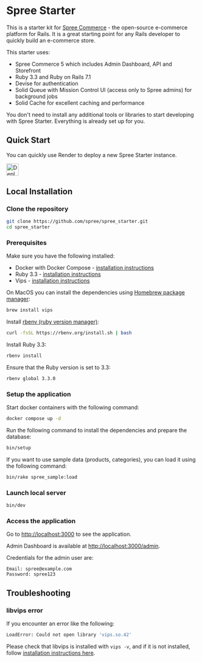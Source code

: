 # Spree Starter

This is a starter kit for [Spree Commerce](https://spreecommerce.org) - the open-source e-commerce platform for Rails. It is a great starting point for any Rails developer to quickly build an e-commerce store.

This starter uses:

* Spree Commerce 5 which includes Admin Dashboard, API and Storefront
* Ruby 3.3 and Ruby on Rails 7.1
* Devise for authentication
* Solid Queue with Mission Control UI (access only to Spree admins) for background jobs
* Solid Cache for excellent caching and performance

You don't need to install any additional tools or libraries to start developing with Spree Starter. Everything is already set up for you.

## Quick Start

You can quickly use Render to deploy a new Spree Starter instance.

<a href="https://render.com/deploy?repo=https://github.com/spree/spree_starter/tree/main">
  <img src="https://render.com/images/deploy-to-render-button.svg" alt="Deploy to Render" height=32>
</a>

## Local Installation

### Clone the repository

```bash
git clone https://github.com/spree/spree_starter.git
cd spree_starter
```

### Prerequisites

Make sure you have the following installed:
* Docker with Docker Compose - [installation instructions](https://docs.docker.com/get-docker/)
* Ruby 3.3 - [installation instructions](https://www.ruby-lang.org/en/documentation/installation/)
* Vips - [installation instructions](https://libvips.github.io/libvips/install.html)

On MacOS you can install the dependencies using [Homebrew package manager](https://brew.sh/):

```bash
brew install vips
```

Install [rbenv (ruby version manager)](https://github.com/rbenv/rbenv):

```bash
curl -fsSL https://rbenv.org/install.sh | bash
```

Install Ruby 3.3:

```bash
rbenv install
```

Ensure that the Ruby version is set to 3.3:

```bash
rbenv global 3.3.0
```

### Setup the application

Start docker containers with the following command:

```bash
docker compose up -d
```

Run the following command to install the dependencies and prepare the database:

```bash
bin/setup
```

If you want to use sample data (products, categories), you can load it using the following command:

```bash
bin/rake spree_sample:load
```

### Launch local server

```bash
bin/dev
```

### Access the application

Go to [http://localhost:3000](http://localhost:3000) to see the application.

Admin Dashboard is available at [http://localhost:3000/admin](http://localhost:3000/admin).

Credentials for the admin user are:

```
Email: spree@example.com
Password: spree123
```

## Troubleshooting

### libvips error

If you encounter an error like the following:

```bash
LoadError: Could not open library 'vips.so.42'
```

Please check that libvips is installed with `vips -v`, and if it is not installed, follow [installation instructions here](https://www.libvips.org/install.html).
